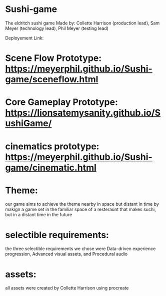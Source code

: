 # Sushi-game
The eldritch sushi game
Made by: Collette Harrison (production lead), Sam Meyer (technology lead), Phil Meyer (testing lead)

Deployement Link: 

# Scene Flow Prototype: https://meyerphil.github.io/Sushi-game/sceneflow.html
# Core Gameplay Prototype: https://lionsatemysanity.github.io/SushiGame/
# cinematics prototype: https://meyerphil.github.io/Sushi-game/cinematic.html

# Theme: 
our game aims to achieve the theme nearby in space but distant in time by makign a game set in the familiar space of a resteraunt that makes suchi, but in a distant time in the future

# selectible requirements:
the three selectible requirements we chose were Data-driven experience progression, Advanced visual assets, and Procedural audio

# assets:
all assets were created by Collette Harrison using procreate
